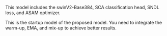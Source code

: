 This model includes the swinV2-Base384, SCA classification head, SNDL loss, and ASAM optimizer. 

This is the startup model of the proposed model. You need to integrate the warm-up, EMA, and mix-up to achieve better results.
